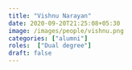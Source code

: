 ```yaml
---
title: "Vishnu Narayan"
date: 2020-09-20T21:25:08+05:30
image: /images/people/vishnu.png
categories: ["alumni"]
roles:  ["Dual degree"]
draft: false
---
```

